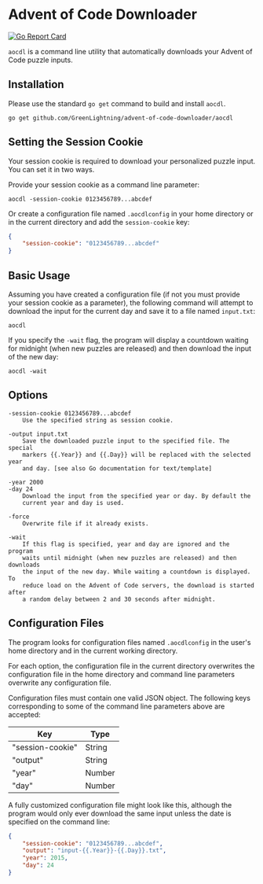 # Advent of Code Downloader

[![Go Report Card](https://goreportcard.com/badge/github.com/GreenLightning/advent-of-code-downloader)](https://goreportcard.com/report/github.com/GreenLightning/advent-of-code-downloader)

`aocdl` is a command line utility that automatically downloads your Advent of
Code puzzle inputs.

## Installation

Please use the standard `go get` command to build and install `aocdl`.

```
go get github.com/GreenLightning/advent-of-code-downloader/aocdl
```

## Setting the Session Cookie

Your session cookie is required to download your personalized puzzle input. You
can set it in two ways.

Provide your session cookie as a command line parameter:

```
aocdl -session-cookie 0123456789...abcdef
```

Or create a configuration file named `.aocdlconfig` in your home directory or in
the current directory and add the `session-cookie` key:

```json
{
	"session-cookie": "0123456789...abcdef"
}
```

## Basic Usage

Assuming you have created a configuration file (if not you must provide your
session cookie as a parameter), the following command will attempt to download
the input for the current day and save it to a file named `input.txt`:

```
aocdl
```

If you specify the `-wait` flag, the program will display a countdown waiting
for midnight (when new puzzles are released) and then download the input of
the new day:

```
aocdl -wait
```

## Options

	-session-cookie 0123456789...abcdef
		Use the specified string as session cookie.

	-output input.txt
		Save the downloaded puzzle input to the specified file. The special
		markers {{.Year}} and {{.Day}} will be replaced with the selected year
		and day. [see also Go documentation for text/template]

	-year 2000
	-day 24
		Download the input from the specified year or day. By default the
		current year and day is used.

	-force
		Overwrite file if it already exists.

	-wait
		If this flag is specified, year and day are ignored and the program
		waits until midnight (when new puzzles are released) and then downloads
		the input of the new day. While waiting a countdown is displayed. To
		reduce load on the Advent of Code servers, the download is started after
		a random delay between 2 and 30 seconds after midnight.

## Configuration Files

The program looks for configuration files named `.aocdlconfig` in the user's
home directory and in the current working directory.

For each option, the configuration file in the current directory overwrites the
configuration file in the home directory and command line parameters overwrite
any configuration file.

Configuration files must contain one valid JSON object. The following keys
corresponding to some of the command line parameters above are accepted:

| Key              | Type   |
| ---------------- | ------ |
| "session-cookie" | String |
| "output"         | String |
| "year"           | Number |
| "day"            | Number |

A fully customized configuration file might look like this, although the program
would only ever download the same input unless the date is specified on the
command line:

```json
{
	"session-cookie": "0123456789...abcdef",
	"output": "input-{{.Year}}-{{.Day}}.txt",
	"year": 2015,
	"day": 24
}
```
